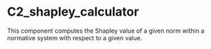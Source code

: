 # C2_shapley_calculator

This component computes the Shapley value of a given norm within a normative
system with respect to a given value.
